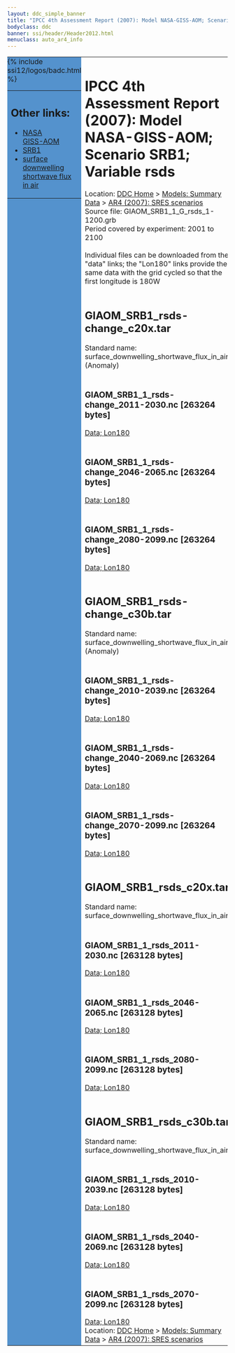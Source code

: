 ```yaml
---
layout: ddc_simple_banner
title: "IPCC 4th Assessment Report (2007): Model NASA-GISS-AOM; Scenario SRB1; Variable rsds"
bodyclass: ddc
banner: ssi/header/Header2012.html
menuclass: auto_ar4_info
---
```



<table width="100%" border="0" cellspacing="0" cellpadding="0" style="border-collapse: collapse;">
<tr style="margin:0;padding:0;border:0;">
<td style="margin:0;padding:0;border:0;height:1pt;width:150pt;background:#5492CD;" valign="top" >

<div id="lh-col2" class="auto_ar4_info">
<table class="menumain" bgcolor="#5492CD" cellspacing="0" width="100%" border="0">
<tr><td>
<h2> Other links:</h2>
<ul>
<li><a href="/auto/ar4/model-NASA-GISS-AOM.html">NASA<br/>GISS-AOM</a></li>
<li><a href="/auto/ar4/scenario-SRB1.html">SRB1</a></li>
<li><a href="/auto/ar4/var-surface_downwelling_shortwave_flux_in_air.html">surface downwelling<br/> shortwave flux in air</a></li>
</ul>
</td></tr>
{% include ssi12/logos/badc.html %}
</table>
</div>
</td>
<td><h1>IPCC 4th Assessment Report (2007): Model NASA-GISS-AOM; Scenario SRB1; Variable rsds</h1>

<!-- Breadcrumb1 -->
<div id="breadcrumb1" align="left">
Location: <a href="/index.html">DDC Home</a> > <a href="/sim/gcm_clim/">Models: Summary Data</a>
> <a href="/sim/gcm_clim/SRES_AR4/index.html">AR4 (2007): SRES scenarios</a>
</div>
<!-- End of Breadcrumb1 -->Source file: GIAOM_SRB1_1_G_rsds_1-1200.grb
<br/>
Period covered by experiment: 2001 to 2100<br/>
<br/>Individual files can be downloaded from the "data" links; the "Lon180" links provide the same data
         with the grid cycled so that the first longitude is 180W<br/>
<br/><h2>GIAOM_SRB1_rsds-change_c20x.tar</h2>
Standard name: surface_downwelling_shortwave_flux_in_air (Anomaly)<br>
<br/><h3>GIAOM_SRB1_1_rsds-change_2011-2030.nc [263264 bytes]</h3>
<a href="/cgi-bin/downl/ar4_nc/rsds/GIAOM_SRB1_1_rsds-change_2011-2030.nc">Data; </a><a href="/cgi-bin/downl/ar4_nc/rsds/GIAOM_SRB1_1_rsds-change_2011-2030.cyto180.nc"> Lon180</a><br/>
<br/><h3>GIAOM_SRB1_1_rsds-change_2046-2065.nc [263264 bytes]</h3>
<a href="/cgi-bin/downl/ar4_nc/rsds/GIAOM_SRB1_1_rsds-change_2046-2065.nc">Data; </a><a href="/cgi-bin/downl/ar4_nc/rsds/GIAOM_SRB1_1_rsds-change_2046-2065.cyto180.nc"> Lon180</a><br/>
<br/><h3>GIAOM_SRB1_1_rsds-change_2080-2099.nc [263264 bytes]</h3>
<a href="/cgi-bin/downl/ar4_nc/rsds/GIAOM_SRB1_1_rsds-change_2080-2099.nc">Data; </a><a href="/cgi-bin/downl/ar4_nc/rsds/GIAOM_SRB1_1_rsds-change_2080-2099.cyto180.nc"> Lon180</a><br/>
<br/><h2>GIAOM_SRB1_rsds-change_c30b.tar</h2>
Standard name: surface_downwelling_shortwave_flux_in_air (Anomaly)<br>
<br/><h3>GIAOM_SRB1_1_rsds-change_2010-2039.nc [263264 bytes]</h3>
<a href="/cgi-bin/downl/ar4_nc/rsds/GIAOM_SRB1_1_rsds-change_2010-2039.nc">Data; </a><a href="/cgi-bin/downl/ar4_nc/rsds/GIAOM_SRB1_1_rsds-change_2010-2039.cyto180.nc"> Lon180</a><br/>
<br/><h3>GIAOM_SRB1_1_rsds-change_2040-2069.nc [263264 bytes]</h3>
<a href="/cgi-bin/downl/ar4_nc/rsds/GIAOM_SRB1_1_rsds-change_2040-2069.nc">Data; </a><a href="/cgi-bin/downl/ar4_nc/rsds/GIAOM_SRB1_1_rsds-change_2040-2069.cyto180.nc"> Lon180</a><br/>
<br/><h3>GIAOM_SRB1_1_rsds-change_2070-2099.nc [263264 bytes]</h3>
<a href="/cgi-bin/downl/ar4_nc/rsds/GIAOM_SRB1_1_rsds-change_2070-2099.nc">Data; </a><a href="/cgi-bin/downl/ar4_nc/rsds/GIAOM_SRB1_1_rsds-change_2070-2099.cyto180.nc"> Lon180</a><br/>
<br/><h2>GIAOM_SRB1_rsds_c20x.tar</h2>
Standard name: surface_downwelling_shortwave_flux_in_air<br>
<br/><h3>GIAOM_SRB1_1_rsds_2011-2030.nc [263128 bytes]</h3>
<a href="/cgi-bin/downl/ar4_nc/rsds/GIAOM_SRB1_1_rsds_2011-2030.nc">Data; </a><a href="/cgi-bin/downl/ar4_nc/rsds/GIAOM_SRB1_1_rsds_2011-2030.cyto180.nc"> Lon180</a><br/>
<br/><h3>GIAOM_SRB1_1_rsds_2046-2065.nc [263128 bytes]</h3>
<a href="/cgi-bin/downl/ar4_nc/rsds/GIAOM_SRB1_1_rsds_2046-2065.nc">Data; </a><a href="/cgi-bin/downl/ar4_nc/rsds/GIAOM_SRB1_1_rsds_2046-2065.cyto180.nc"> Lon180</a><br/>
<br/><h3>GIAOM_SRB1_1_rsds_2080-2099.nc [263128 bytes]</h3>
<a href="/cgi-bin/downl/ar4_nc/rsds/GIAOM_SRB1_1_rsds_2080-2099.nc">Data; </a><a href="/cgi-bin/downl/ar4_nc/rsds/GIAOM_SRB1_1_rsds_2080-2099.cyto180.nc"> Lon180</a><br/>
<br/><h2>GIAOM_SRB1_rsds_c30b.tar</h2>
Standard name: surface_downwelling_shortwave_flux_in_air<br>
<br/><h3>GIAOM_SRB1_1_rsds_2010-2039.nc [263128 bytes]</h3>
<a href="/cgi-bin/downl/ar4_nc/rsds/GIAOM_SRB1_1_rsds_2010-2039.nc">Data; </a><a href="/cgi-bin/downl/ar4_nc/rsds/GIAOM_SRB1_1_rsds_2010-2039.cyto180.nc"> Lon180</a><br/>
<br/><h3>GIAOM_SRB1_1_rsds_2040-2069.nc [263128 bytes]</h3>
<a href="/cgi-bin/downl/ar4_nc/rsds/GIAOM_SRB1_1_rsds_2040-2069.nc">Data; </a><a href="/cgi-bin/downl/ar4_nc/rsds/GIAOM_SRB1_1_rsds_2040-2069.cyto180.nc"> Lon180</a><br/>
<br/><h3>GIAOM_SRB1_1_rsds_2070-2099.nc [263128 bytes]</h3>
<a href="/cgi-bin/downl/ar4_nc/rsds/GIAOM_SRB1_1_rsds_2070-2099.nc">Data; </a><a href="/cgi-bin/downl/ar4_nc/rsds/GIAOM_SRB1_1_rsds_2070-2099.cyto180.nc"> Lon180</a><br/>
<!-- Breadcrumb2 -->
<div id="breadcrumb2" align="left">
Location: <a href="/index.html">DDC Home</a> > <a href="/sim/gcm_clim/">Models: Summary Data</a>
> <a href="/sim/gcm_clim/SRES_AR4/index.html">AR4 (2007): SRES scenarios</a>
</div>
<!-- End of Breadcrumb2 --></td></tr></table>
